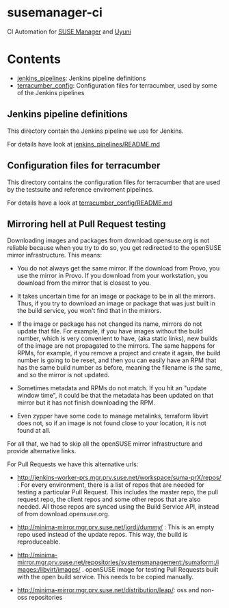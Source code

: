 # susemanager-ci

CI Automation for [SUSE Manager](https://www.suse.com/products/suse-manager/) and [Uyuni](https://www.uyuni-project.org/)

# Contents

- [jenkins_pipelines](jenkins_pipelines): Jenkins pipeline definitions
- [terracumber_config](terracumber_config): Configuration files for terracumber, used by some of the Jenkins pipelines

## Jenkins pipeline definitions

This directory contain the Jenkins pipeline we use for Jenkins.

For details have look at [jenkins_pipelines/README.md](jenkins_pipelines/README.md)

## Configuration files for terracumber

This directory contains the configuration files for terracumber that are used by the testsuite and reference enviroment pipelines.

For details have a look at [terracumber_config/README.md](terracumber_config/README.md)

## Mirroring hell at Pull Request testing

Downloading images and packages from download.opensuse.org is not reliable because when you try to do so, you get redirected
to the openSUSE mirror infrastructure. This means:

* You do not always get the same mirror. If the download from Provo, you use the mirror in Provo. If you download from your workstation,
you download from the mirror that is closest to you.

* It takes uncertain time for an image or package to be in all the mirrors. Thus, if you try to download an image or package that was just built in
the build service, you won't find that in the mirrors.

* If the image or package has not changed its name, mirrors do not update that file. For example, if you have images without the build number,
which is very convenient to have, (aka static links), new builds of the image are not propagated to the mirrors. The
same happens for RPMs, for example, if you remove a project and create it again, the build number is going to be reset, and then you can easily
have an RPM that has the same build number as before, meaning the filename is the same, and so the mirror is not updated.

* Sometimes metadata and RPMs do not match. If you hit an "update window time", it could be that the metadata has been updated on that mirror but it has not finish downloading the RPM.

* Even zypper have some code to manage metalinks, terraform libvirt does not, so if an image is not found close to your location, it is not found at all.

For all that, we had to skip all the openSUSE mirror infrastructure and provide alternative links.

For Pull Requests we have this alternative urls:

* http://jenkins-worker-prs.mgr.prv.suse.net/workspace/suma-prX/repos/ : For every environment, there is a list of repos that are needed for testing a particular Pull Request. This includes the master repo, the pull request repo, the client repos and some other repos that are also needed. All those repos are synced using the Build Service API, instead of from download.opensuse.org.

* http://minima-mirror.mgr.prv.suse.net/jordi/dummy/ : This is an empty repo used instead of the update repos. This way, the build is reproduceable.

* http://minima-mirror.mgr.prv.suse.net/repositories/systemsmanagement:/sumaform:/images:/libvirt/images/ . openSUSE image for testing Pull Requests built with the open build service. This needs to be copied manually.

* http://minima-mirror.mgr.prv.suse.net/distribution/leap/: oss and non-oss repositories 

